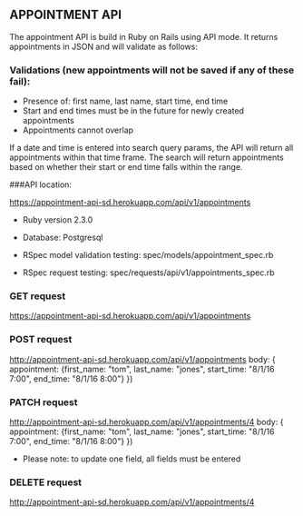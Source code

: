 

## APPOINTMENT API

The appointment API is build in Ruby on Rails using API mode. It returns appointments in JSON and will validate as follows:

### Validations (new appointments will not be saved if any of these fail): 

  - Presence of: first name, last name, start time, end time
  - Start and end times must be in the future for newly created appointments
  - Appointments cannot overlap

If a date and time is entered into search query params, the API will return all appointments within that time frame. The search will return appointments based on whether their start or end time falls within the range. 


###API location:

https://appointment-api-sd.herokuapp.com/api/v1/appointments

* Ruby version 2.3.0

* Database: Postgresql

* RSpec model validation testing: spec/models/appointment_spec.rb
 
* RSpec request testing: spec/requests/api/v1/appointments_spec.rb


### GET request

https://appointment-api-sd.herokuapp.com/api/v1/appointments

### POST request

http://appointment-api-sd.herokuapp.com/api/v1/appointments
body: { appointment: {first_name: "tom", last_name: "jones", start_time: "8/1/16 7:00", end_time: "8/1/16 8:00"} })

### PATCH request

http://appointment-api-sd.herokuapp.com/api/v1/appointments/4
body: { appointment: {first_name: "tom", last_name: "jones", start_time: "8/1/16 7:00", end_time: "8/1/16 8:00"} })

* Please note: to update one field, all fields must be entered

### DELETE request

http://appointment-api-sd.herokuapp.com/api/v1/appointments/4 


